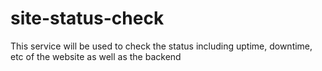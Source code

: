 # site-status-check

This service will be used to check the status including uptime, downtime, etc of the website as well as the backend
